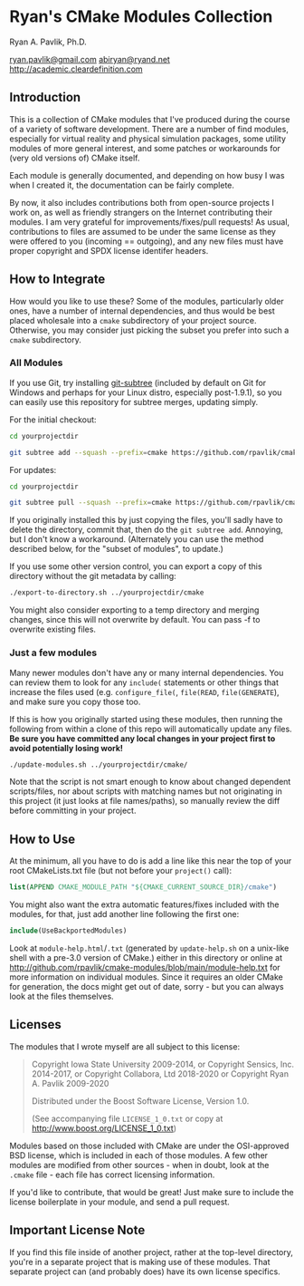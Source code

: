 # Ryan's CMake Modules Collection

Ryan A. Pavlik, Ph.D.

<ryan.pavlik@gmail.com> <abiryan@ryand.net>
<http://academic.cleardefinition.com>

## Introduction

This is a collection of CMake modules that I've produced during the course
of a variety of software development.  There are a number of find modules,
especially for virtual reality and physical simulation packages, some utility
modules of more general interest, and some patches or workarounds for
(very old versions of) CMake itself.

Each module is generally documented, and depending on how busy I was
when I created it, the documentation can be fairly complete.

By now, it also includes contributions both from open-source projects I work on,
as well as friendly strangers on the Internet contributing their modules. I am
very grateful for improvements/fixes/pull requests! As usual, contributions to
files are assumed to be under the same license as they were offered to you
(incoming == outgoing), and any new files must have proper copyright and SPDX
license identifer headers.

## How to Integrate

How would you like to use these? Some of the modules, particularly older ones,
have a number of internal dependencies, and thus would be best placed wholesale
into a `cmake` subdirectory of your project source. Otherwise, you may consider
just picking the subset you prefer into such a `cmake` subdirectory.

### All Modules

If you use Git, try installing [git-subtree][1] (included by default on
Git for Windows and perhaps for your Linux distro, especially post-1.9.1), so
you can easily use this repository for subtree merges, updating simply.

For the initial checkout:

```sh
cd yourprojectdir

git subtree add --squash --prefix=cmake https://github.com/rpavlik/cmake-modules.git main
```

For updates:

```sh
cd yourprojectdir

git subtree pull --squash --prefix=cmake https://github.com/rpavlik/cmake-modules.git main
```

If you originally installed this by just copying the files, you'll sadly have to
delete the directory, commit that, then do the `git subtree add`. Annoying, but
I don't know a workaround. (Alternately you can use the method described below,
for the "subset of modules", to update.)

If you use some other version control, you can export a copy of this directory
without the git metadata by calling:

```sh
./export-to-directory.sh ../yourprojectdir/cmake
```

You might also consider exporting to a temp directory and merging changes, since
this will not overwrite by default.  You can pass -f to overwrite existing files.

### Just a few modules

Many newer modules don't have any or many internal dependencies. You can review
them to look for any `include(` statements or other things that increase the
files used (e.g. `configure_file(`, `file(READ`, `file(GENERATE`), and make sure
you copy those too.

If this is how you originally started using these modules, then running the
following from within a clone of this repo will automatically update any files.
**Be sure you have committed any local changes in your project first to avoid
potentially losing work!**

```sh
./update-modules.sh ../yourprojectdir/cmake/
```

Note that the script is not smart enough to know about changed dependent
scripts/files, nor about scripts with matching names but not originating in this
project (it just looks at file names/paths), so manually review the diff before
committing in your project.

## How to Use

At the minimum, all you have to do is add a line like this near the top
of your root CMakeLists.txt file (but not before your `project()` call):

```cmake
list(APPEND CMAKE_MODULE_PATH "${CMAKE_CURRENT_SOURCE_DIR}/cmake")
```

You might also want the extra automatic features/fixes included with the
modules, for that, just add another line following the first one:

```cmake
include(UseBackportedModules)
```

Look at `module-help.html`/`.txt` (generated by `update-help.sh` on a unix-like shell with a pre-3.0 version of CMake.)
either in this directory or online at <http://github.com/rpavlik/cmake-modules/blob/main/module-help.txt>
for more information on individual modules. Since it requires an older CMake for generation,
the docs might get out of date, sorry - but you can always look at the files themselves.

## Licenses

The modules that I wrote myself are all subject to this license:

> Copyright Iowa State University 2009-2014,
> or Copyright Sensics, Inc. 2014-2017,
> or Copyright Collabora, Ltd 2018-2020
> or Copyright Ryan A. Pavlik 2009-2020
>
> Distributed under the Boost Software License, Version 1.0.
>
> (See accompanying file `LICENSE_1_0.txt` or copy at
> <http://www.boost.org/LICENSE_1_0.txt>)

Modules based on those included with CMake are under the OSI-approved BSD
license, which is included in each of those modules. A few other modules are
modified from other sources - when in doubt, look at the `.cmake` file - each
file has correct licensing information.

If you'd like to contribute, that would be great! Just make sure to include
the license boilerplate in your module, and send a pull request.

## Important License Note

If you find this file inside of another project, rather at the top-level
directory, you're in a separate project that is making use of these modules.
That separate project can (and probably does) have its own license specifics.

[1]: https://github.com/git/git/tree/master/contrib/subtree  "Git Subtree upstream"
